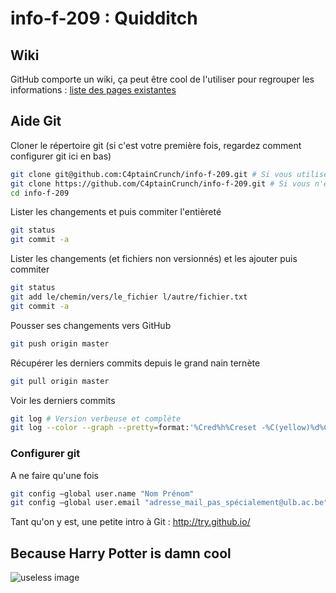 # info-f-209 : Quidditch

## Wiki
GitHub comporte un wiki, ça peut être cool de l'utiliser pour regrouper les informations : [liste des pages existantes](https://github.com/C4ptainCrunch/info-f-209/wiki/_pages)

## Aide Git
Cloner le répertoire git (si c'est votre première fois, regardez comment configurer git ici en bas)
```bash
git clone git@github.com:C4ptainCrunch/info-f-209.git # Si vous utilisez une clé publique
git clone https://github.com/C4ptainCrunch/info-f-209.git # Si vous n'en avez pas
cd info-f-209
```

Lister les changements et puis commiter l'entièreté
```bash
git status
git commit -a
```

Lister les changements (et fichiers non versionnés) et les ajouter puis commiter
```bash
git status
git add le/chemin/vers/le_fichier l/autre/fichier.txt
git commit -a
```

Pousser ses changements vers GitHub
```bash
git push origin master
```

Récupérer les derniers commits depuis le grand nain ternète
```bash
git pull origin master
```

Voir les derniers commits
```bash
git log # Version verbeuse et complète
git log --color --graph --pretty=format:'%Cred%h%Creset -%C(yellow)%d%Creset %s %Cgreen(%cr) %C(bold blue)<%an>%Creset' --abbrev-commit -- # Version coleur cool
```

### Configurer git
A ne faire qu'une fois
```bash
git config —global user.name "Nom Prénom"
git config —global user.email "adresse_mail_pas_spécialement@ulb.ac.be" # Celle de votre compte GitHub
```

Tant qu'on y est, une petite intro à Git : http://try.github.io/


## Because Harry Potter is damn cool
![useless image](http://www.canailleblog.com/photos/mon-pere-a-son-premier-match-de-quidditch-james-sirius-potter20110511154039.jpg)
